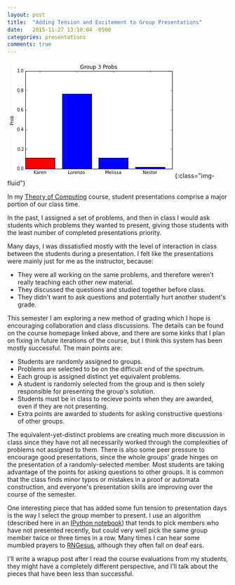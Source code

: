 ```yaml
---
layout: post
title:  "Adding Tension and Excitement to Group Presentations"
date:   2015-11-27 13:10:04 -0500
categories: presentations
comments: true
---
```

![sampling-for-presenter](/assets/group3present.png){:class="img-fluid"}

In my [Theory of Computing](http://mark.goadrich.com/courses/csci380f15) course, student presentations comprise a major portion of our class time. 

In the past, I assigned a set of problems, and then in class I would ask students which 
problems they wanted to present, giving those students with the least number of 
completed presentations priority. 

Many days, I was dissatisfied mostly with the level of interaction in class between the 
students during a presentation. I felt like the presentations were mainly just for me as 
the instructor, because:

* They were all working on the same problems, and therefore weren't really teaching 
each other new material. 
* They discussed the questions and studied together before class.
* They didn't want to ask questions and potentially hurt another student's grade. 

This semester I am exploring a new method of grading which I hope is encouraging 
collaboration and class discussions. The details can be found on the course homepage 
linked above, and there are some kinks that I plan on fixing in future iterations of 
the course, 
but I think this system has been mostly successful. The main points are:

* Students are randomly assigned to groups.
* Problems are selected to be on the difficult end of the spectrum.
* Each group is assigned distinct yet equivalent problems.
* A student is randomly selected from the group and is then solely responsible 
for presenting the group's solution.
* Students must be in class to recieve points when they are awarded, even if they are not presenting.
* Extra points are awarded to students for asking constructive questions of other groups.

The equivalent-yet-distinct problems are creating much more discussion in class since they
have not all necessarily worked through the complexities of problems not assigned to them.
There is also some peer pressure to encourage good presentations, since the whole groups'
grade hinges on the presentation of a randomly-selected member. Most students are 
taking advantage of the points for asking questions to other groups. It is common 
that the class finds minor typos or mistakes in a proof or automata construction, and
everyone's presentation skills are improving over the course of the semester.

One interesting piece that has added some fun tension to presentation days is the way I
select the group member to present. I use an algorithm (described here in an
[IPython notebook](http://nbviewer.ipython.org/url/mark.goadrich.com/courses/csci380f15/Weighted%20Class%20Presentations.ipynb)) that tends to pick members who
have not presented recently, but could very well pick the same group member twice or three
times in a row. Many times I can hear some mumbled prayers to [RNGesus](http://knowyourmeme.com/memes/rngesus),
although they often fall on deaf ears.

I'll write a wrapup post after I read the course evaluations from my students, they might
have a completely different perspective, and I'll talk about the pieces that have been
less than successful.

<!--
The delay of presentations, revise to have a 1 week window

Extra points rely on incorrect presentations.

When a presentation is unsuccessful, reasign using random alg again

tribute volunteers

students absent when selected, affects whole group, to prevent them being forced out.

One or two in each group are writing up solutions.
-->